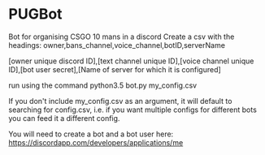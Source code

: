 # PUGBot
Bot for organising CSGO 10 mans in a discord
Create a csv with the headings:
owner,bans_channel,voice_channel,botID,serverName

[owner unique discord ID],[text channel unique ID],[voice channel unique ID],[bot user secret],[Name of server for which it is configured]

run using the command
python3.5 bot.py my_config.csv

If you don't include my_config.csv as an argument, it will default to searching for config.csv, i.e. if you want multiple configs for different bots you can feed it a different config.

You will need to create a bot and a bot user here: https://discordapp.com/developers/applications/me
